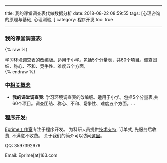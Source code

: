 
---
title: 我的课堂调查表代做数据分析
date: 2018-08-22 08:59:55
tags: [心理咨询的原理与基础, 心理测验, ]
category: 程序开发
toc: true

---



<span></span>
<!-- more -->



### 我的课堂调查表:

{% raw %}
<div class="p1">学习环境调查表的改编版。适用于小学。包括5个分量表，共60个项目。调查团结、称心、不和、竞争性、难度五个方面。</div>
{% endraw %}



### [](/tags//)中[相关概念](/categories/程序开发)

- **我的课堂调查表**: 学习环境调查表的改编版。适用于小学。包括5个分量表,共60个项目。调查团结、称心、不和、竞争性、难度五个方面。...




### [](/tags//)[程序开发](/categories/程序开发/):
[Eprime工作室](http://Eprime.cn/)专注于程序开发。
为科研人员提供[技术支持](http://Eprime.cn/2018/08/17/关于Eprime工作室/), 订单式, 先服务后收费, 不满意不收费。
关于我们的简介可以访问[这里](http://Eprime.cn/2018/08/17/关于Eprime工作室/)。

QQ: 3597392976

Email: Eprime[at]163.com



